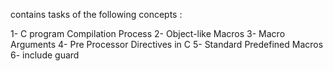 contains tasks of the following concepts :

1- C program Compilation Process
2- Object-like Macros
3- Macro Arguments
4- Pre Processor Directives in C
5- Standard Predefined Macros
6- include guard
